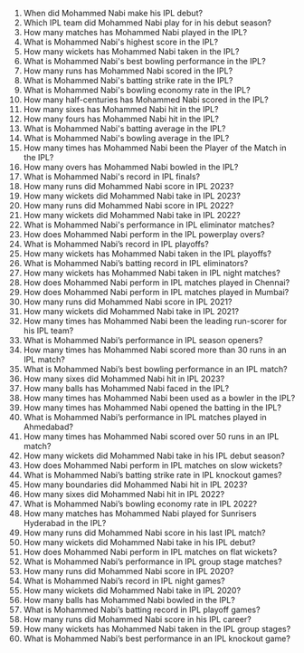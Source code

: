 1. When did Mohammed Nabi make his IPL debut?  
2. Which IPL team did Mohammed Nabi play for in his debut season?  
3. How many matches has Mohammed Nabi played in the IPL?  
4. What is Mohammed Nabi's highest score in the IPL?  
5. How many wickets has Mohammed Nabi taken in the IPL?  
6. What is Mohammed Nabi's best bowling performance in the IPL?  
7. How many runs has Mohammed Nabi scored in the IPL?  
8. What is Mohammed Nabi's batting strike rate in the IPL?  
9. What is Mohammed Nabi's bowling economy rate in the IPL?  
10. How many half-centuries has Mohammed Nabi scored in the IPL?  
11. How many sixes has Mohammed Nabi hit in the IPL?  
12. How many fours has Mohammed Nabi hit in the IPL?  
13. What is Mohammed Nabi's batting average in the IPL?  
14. What is Mohammed Nabi's bowling average in the IPL?  
15. How many times has Mohammed Nabi been the Player of the Match in the IPL?  
16. How many overs has Mohammed Nabi bowled in the IPL?  
17. What is Mohammed Nabi's record in IPL finals?  
18. How many runs did Mohammed Nabi score in IPL 2023?  
19. How many wickets did Mohammed Nabi take in IPL 2023?  
20. How many runs did Mohammed Nabi score in IPL 2022?  
21. How many wickets did Mohammed Nabi take in IPL 2022?  
22. What is Mohammed Nabi's performance in IPL eliminator matches?  
23. How does Mohammed Nabi perform in the IPL powerplay overs?  
24. What is Mohammed Nabi’s record in IPL playoffs?  
25. How many wickets has Mohammed Nabi taken in the IPL playoffs?  
26. What is Mohammed Nabi’s batting record in IPL eliminators?  
27. How many wickets has Mohammed Nabi taken in IPL night matches?  
28. How does Mohammed Nabi perform in IPL matches played in Chennai?  
29. How does Mohammed Nabi perform in IPL matches played in Mumbai?  
30. How many runs did Mohammed Nabi score in IPL 2021?  
31. How many wickets did Mohammed Nabi take in IPL 2021?  
32. How many times has Mohammed Nabi been the leading run-scorer for his IPL team?  
33. What is Mohammed Nabi’s performance in IPL season openers?  
34. How many times has Mohammed Nabi scored more than 30 runs in an IPL match?  
35. What is Mohammed Nabi’s best bowling performance in an IPL match?  
36. How many sixes did Mohammed Nabi hit in IPL 2023?  
37. How many balls has Mohammed Nabi faced in the IPL?  
38. How many times has Mohammed Nabi been used as a bowler in the IPL?  
39. How many times has Mohammed Nabi opened the batting in the IPL?  
40. What is Mohammed Nabi’s performance in IPL matches played in Ahmedabad?  
41. How many times has Mohammed Nabi scored over 50 runs in an IPL match?  
42. How many wickets did Mohammed Nabi take in his IPL debut season?  
43. How does Mohammed Nabi perform in IPL matches on slow wickets?  
44. What is Mohammed Nabi’s batting strike rate in IPL knockout games?  
45. How many boundaries did Mohammed Nabi hit in IPL 2023?  
46. How many sixes did Mohammed Nabi hit in IPL 2022?  
47. What is Mohammed Nabi’s bowling economy rate in IPL 2022?  
48. How many matches has Mohammed Nabi played for Sunrisers Hyderabad in the IPL?  
49. How many runs did Mohammed Nabi score in his last IPL match?  
50. How many wickets did Mohammed Nabi take in his IPL debut?  
51. How does Mohammed Nabi perform in IPL matches on flat wickets?  
52. What is Mohammed Nabi’s performance in IPL group stage matches?  
53. How many runs did Mohammed Nabi score in IPL 2020?  
54. What is Mohammed Nabi’s record in IPL night games?  
55. How many wickets did Mohammed Nabi take in IPL 2020?  
56. How many balls has Mohammed Nabi bowled in the IPL?  
57. What is Mohammed Nabi’s batting record in IPL playoff games?  
58. How many runs did Mohammed Nabi score in his IPL career?  
59. How many wickets has Mohammed Nabi taken in the IPL group stages?  
60. What is Mohammed Nabi’s best performance in an IPL knockout game?  